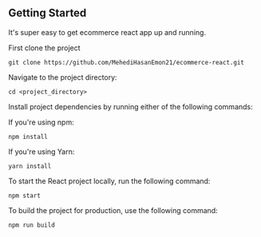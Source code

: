## Getting Started

It's super easy to get ecommerce react app up and running.

First clone the project

```shell
git clone https://github.com/MehediHasanEmon21/ecommerce-react.git
```

Navigate to the project directory:

```shell
cd <project_directory>
```

Install project dependencies by running either of the following commands:

If you're using npm:

```shell
npm install
```

If you're using Yarn:

```shell
yarn install
```

To start the React project locally, run the following command:

```shell
npm start
```

To build the project for production, use the following command:

```shell
npm run build
```